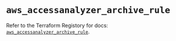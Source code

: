 # `aws_accessanalyzer_archive_rule`

Refer to the Terraform Registory for docs: [`aws_accessanalyzer_archive_rule`](https://registry.terraform.io/providers/hashicorp/aws/5.22.0/docs/resources/accessanalyzer_archive_rule).
